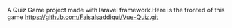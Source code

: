 A Quiz Game project made with laravel framework.Here is the fronted of this game https://github.com/Faisalsaddiqui/Vue-Quiz.git
